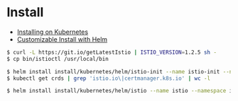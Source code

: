 # Install

- [Installing on Kubernetes](https://istio.io/docs/setup/kubernetes/)
- [Customizable Install with Helm](https://istio.io/docs/setup/kubernetes/install/helm/)

```bash
$ curl -L https://git.io/getLatestIstio | ISTIO_VERSION=1.2.5 sh -
$ cp bin/istioctl /usr/local/bin

$ helm install install/kubernetes/helm/istio-init --name istio-init --namespace istio-system
$ kubectl get crds | grep 'istio.io\|certmanager.k8s.io' | wc -l

$ helm install install/kubernetes/helm/istio --name istio --namespace istio-system
```
